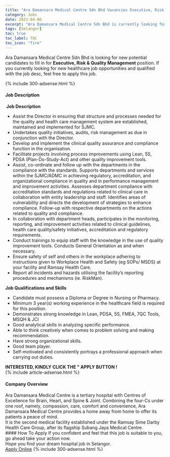 ```yaml
---
title: "Ara Damansara Medical Centre Sdn Bhd Vacancies Executive, Risk & Quality Management" 
category: Jobs 
date: 2021-04-06 
excerpt: "Ara Damansara Medical Centre Sdn Bhd is currently looking for suitable person to fill in the Executive, Risk & Quality Management which positioned at Selangor" 
tags: [Selangor] 
toc: true 
toc_label: TOC 
toc_icon: "fire" 
--- 
```


<p>Ara Damansara Medical Centre Sdn Bhd is looking for new potential candidates to fill in for <b>Executive, Risk & Quality Management</b> position. If you currently looking for new healthcare job opportunities and qualified with the job desc, feel free to apply this job.
</p>{% include 300-adsense.html %} 
<div><div><h4>Job Description</h4></div><div><div><span><div><div><strong>&#160;Job Description</strong></div><ul><li>Assist the Director in ensuring that structure and processes needed for the quality and health care management system are established, maintained and implemented for SJMC.</li><li>Undertakes quality initiatives, audits, risk management as due in conjunction with the Director.</li><li>Develop and implement the clinical quality assurance and compliance function in the organisation.</li><li>Facilitate projects involving process improvements using Lean, 5S, PDSA (Plan-Do-Study-Act) and other quality improvement tools.</li><li>Assist, co-ordinate and follow up with the departments in the compliance with the standards. Supports departments and services within the SJMC/ADMC in achieving regulatory, accreditation, and organizational compliance in quality and in performance management and improvement activities. Assesses department compliance with accreditation standards and regulations related to clinical care in collaboration with entity leadership and staff. Identifies areas of vulnerability and directs the development of strategies to enhance compliance. Follow-up with respective departments on the actions related to quality and compliance.</li><li>In collaboration with department heads, participates in the monitoring, reporting, and improvement activities related to clinical guidelines, health care quality/safety initiatives, accreditation and regulatory requirements.</li><li>Conduct trainings to equip staff with the knowledge in the use of quality improvement tools. Conducts General Orientation as and when necessary.</li><li>Ensure safety of self and others in the workplace adhering to instructions given to Workplace Health and Safety (eg SOPs/ MSDS) at your facility and Ramsay Health Care.</li><li>Report all incidents and hazards utilising the facility&#8217;s reporting procedures and mechanisms (ie. RiskMan).</li></ul><div><strong>Job Qualifications and Skills</strong></div><ul><li>Candidate must possess a Diploma or Degree in Nursing or Pharmacy.</li><li>Minimum 3 year(s) working experience in the healthcare field is required for this position.</li><li>Demonstrates strong knowledge in Lean, PDSA, 5S, FMEA, 7QC Tools, MSQH &amp; JCI</li><li>Good analytical skills in analyzing specific performance.</li><li>Able to think creatively when comes to problem solving and making recommendation.</li><li>Have strong organizational skills.</li><li>Good team player.</li><li>Self-motivated and consistently portrays a professional approach when carrying out duties.</li></ul><div><strong>INTERESTED, KINDLY CLICK THE " APPLY BUTTON !</strong></div></div></span></div></div></div> 
{% include article-adsense.html %} 
<div><div><h4>Company Overview</h4></div><div><div><span><div><div>
	Ara Damansara Medical Centre is a tertiary hospital with Centres of Excellence for Brain, Heart, and Spine &amp; Joint.&#160;Combining the four-Cs under one roof, namely, compassion, care, comfort and convenience, Ara Damansara Medical Centre provides a home away from home to offer its patients a peace of mind.<br>
	It is the second medical facility established under the Ramsay Sime Darby Health Care Group, after its flagship Subang Jaya Medical Centre.</div></div></span></div></div></div> 
#### How To Apply 
If you confident and feel that this job is suitable to you, go ahead take your action now. <br/> 
Hope you find your dream hospital job in Selangor. <br/> 
<a href="https://www.jobstreet.com.my/en/job/executive-risk-quality-management-4526542?jobId=jobstreet-my-job-4526542" class="btn btn--warning" target="_blank" rel="nofollow noopenner">Apply Online</a> 
{% include 300-adsense.html %} 